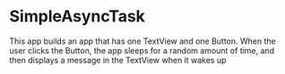 # SimpleAsyncTask

This app builds an app that has one TextView and one Button. When the user clicks the Button, the app sleeps 
for a random amount of time, and then displays a message in the TextView when it wakes up
